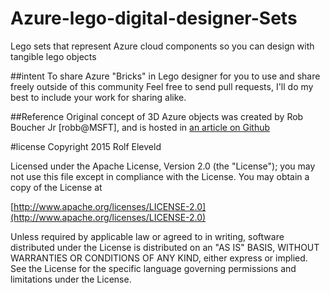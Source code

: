 # Azure-lego-digital-designer-Sets
Lego sets that represent Azure cloud components so you can design with tangible lego objects

##intent
To share Azure "Bricks" in Lego designer for you to use and share freely outside of this community
Feel free to send pull requests, I'll do my best to include your work for sharing alike.

##Reference
Original concept of 3D Azure objects was created by Rob Boucher Jr [robb@MSFT], and is hosted in [an article on Github](https://github.com/Azure/azure-content/blob/master/articles/architecture-overview.md)

#license
Copyright 2015 Rolf Eleveld

Licensed under the Apache License, Version 2.0 (the "License");
you may not use this file except in compliance with the License.
You may obtain a copy of the License at

[http://www.apache.org/licenses/LICENSE-2.0](http://www.apache.org/licenses/LICENSE-2.0)

Unless required by applicable law or agreed to in writing, software
distributed under the License is distributed on an "AS IS" BASIS,
WITHOUT WARRANTIES OR CONDITIONS OF ANY KIND, either express or implied.
See the License for the specific language governing permissions and
limitations under the License.